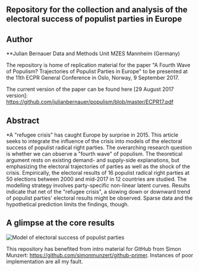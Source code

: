 ## Repository for the collection and analysis of the electoral success of populist parties in Europe 

## Author
**Julian Bernauer
Data and Methods Unit 
MZES Mannheim (Germany) 

The repository is home of replication material for the paper "A Fourth Wave of Populism? Trajectories of Populist Parties in Europe" to be presented at the 11th ECPR General Conference in Oslo, Norway, 9 September 2017.

The current version of the paper can be found here [29 August 2017 version]: https://github.com/julianbernauer/populism/blob/master/ECPR17.pdf

## Abstract
*A "refugee crisis" has caught Europe by surprise in 2015. This article seeks to integrate the influence of the crisis into models of the electoral success of populist radical right parties. The overarching research question is whether we can observe a "fourth wave" of populism. The theoretical argument rests on existing demand- and supply-side explanations, but emphasizing the electoral trajectories of parties as well as the shock of the crisis. Empirically, the electoral results of 16 populist radical right parties at 50 elections between 2000 and mid-2017 in 12 countries are studied. The modelling strategy involves party-specific non-linear latent curves. Results indicate that net of the "refugee crisis", a slowing down or downward trend of populist parties' electoral results might be observed. Sparse data and the hypothetical prediction limits the findings, though.   

## A glimpse at the core results
![Model of electoral success of populist parties](figures/fig5.jpg)

This repository has benefited from intro material for GitHub from Simon Munzert:
https://github.com/simonmunzert/github-primer. Instances of poor implementation are all my fault. 

